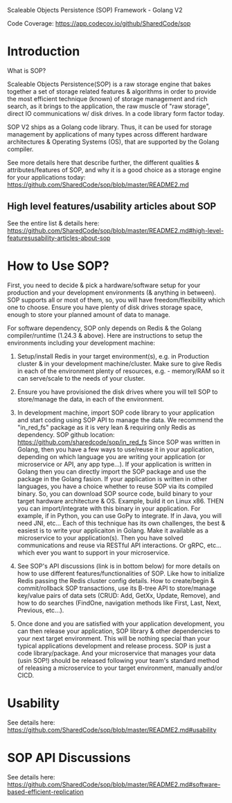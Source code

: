 Scaleable Objects Persistence (SOP) Framework - Golang V2

Code Coverage: https://app.codecov.io/github/SharedCode/sop

# Introduction
What is SOP?

Scaleable Objects Persistence(SOP) is a raw storage engine that bakes together a set of storage related features & algorithms in order to provide the most efficient technique (known) of storage management and rich search, as it brings to the application, the raw muscle of "raw storage", direct IO communications w/ disk drives. In a code library form factor today.

SOP V2 ships as a Golang code library. Thus, it can be used for storage management by applications of many types across different hardware architectures & Operating Systems (OS), that are supported by the Golang compiler.

See more details here that describe further, the different qualities & attributes/features of SOP, and why it is a good choice as a storage engine for your applications today: https://github.com/SharedCode/sop/blob/master/README2.md

## High level features/usability articles about SOP
See the entire list & details here: https://github.com/SharedCode/sop/blob/master/README2.md#high-level-featuresusability-articles-about-sop

# How to Use SOP?
First, you need to decide & pick a hardware/software setup for your production and your development environments (& anything in between). SOP supports all or most of them, so, you will have freedom/flexibility which one to choose. Ensure you have plenty of disk drives storage space, enough to store your planned amount of data to manage.

For software dependency, SOP only depends on Redis & the Golang compiler/runtime (1.24.3 & above). Here are instructions to setup the environments including your development machine:
1. Setup/install Redis in your target environment(s), e.g. in Production cluster & in your development machine/cluster. Make sure to give Redis in each of the environment plenty of resources, e.g. - memory/RAM so it can serve/scale to the needs of your cluster.

2. Ensure you have provisioned the disk drives where you will tell SOP to store/manage the data, in each of the environment.

3. In development machine, import SOP code library to your application and start coding using SOP API to manage the data. We recommend the "in_red_fs" package as it is very lean & requiring only Redis as dependency. SOP github location: https://github.com/sharedcode/sop/in_red_fs Since SOP was written in Golang, then you have a few ways to use/reuse it in your application, depending on which language you are writing your application (or microservice or API, any app type...). If your application is written in Golang then you can directly import the SOP package and use the package in the Golang fasion. If your application is written in other languages, you have a choice whether to reuse SOP via its compiled binary. So, you can download SOP source code, build binary to your target hardware architecture & OS. Example, build it on Linux x86.
THEN you can import/integrate with this binary in your application. For example, if in Python, you can use GoPy to integrate. If in Java, you will need JNI, etc... Each of this technique has its own challenges, the best & easiest is to write your applicaiton in Golang. Make it available as a microservice to your application(s). Then you have solved communications and reuse via RESTful API interactions. Or gRPC, etc... which ever you want to support in your microservice.

4. See SOP's API discussions (link is in bottom below) for more details on how to use different features/functionalities of SOP. Like how to initialize Redis passing the Redis cluster config details.
How to create/begin & commit/rollback SOP transactions, use its B-tree API to store/manage key/value pairs of data sets (CRUD: Add, GetXx, Update, Remove), and how to do searches (FindOne, navigation methods like First, Last, Next, Previous, etc...).

5. Once done and you are satisfied with your application development, you can then release your application, SOP library & other dependencies to your next target environment. This will be nothing special than your typical applications development and release process. SOP is just a code library/package. And your microservice that manages your data (usin SOP!) should be released following your team's standard method of releasing a microservice to your target environment, manually and/or CICD.

# Usability
See details here: https://github.com/SharedCode/sop/blob/master/README2.md#usability

# SOP API Discussions
See details here: https://github.com/SharedCode/sop/blob/master/README2.md#software-based-efficient-replication
